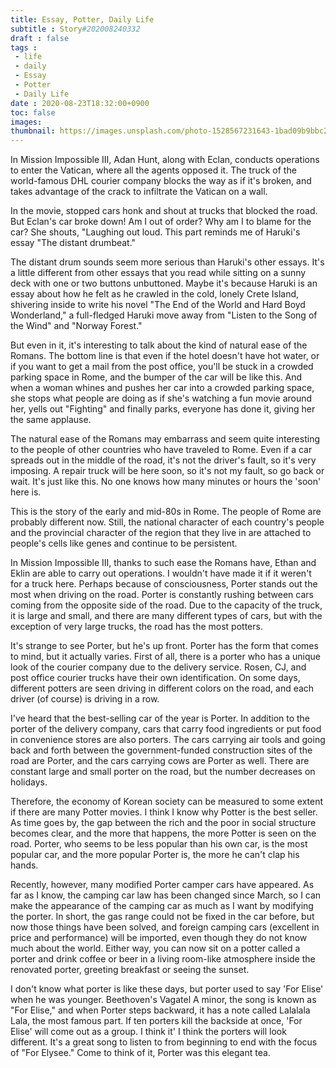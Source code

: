 ```yaml
---
title: Essay, Potter, Daily Life
subtitle : Story#202008240332
draft : false
tags :
 - life
 - daily
 - Essay
 - Potter
 - Daily Life
date : 2020-08-23T18:32:00+0900
toc: false
images: 
thumbnail: https://images.unsplash.com/photo-1528567231643-1bad09b9bbc2?ixlib=rb-1.2.1&q=80&fm=jpg&crop=entropy&cs=tinysrgb&w=1080&fit=max&ixid=eyJhcHBfaWQiOjE1NTU0OX0
---
```


In Mission Impossible III, Adan Hunt, along with Eclan, conducts operations to enter the Vatican, where all the agents opposed it. The truck of the world-famous DHL courier company blocks the way as if it's broken, and takes advantage of the crack to infiltrate the Vatican on a wall.  

In the movie, stopped cars honk and shout at trucks that blocked the road. But Eclan's car broke down! Am I out of order? Why am I to blame for the car? She shouts, "Laughing out loud. This part reminds me of Haruki's essay "The distant drumbeat."  

The distant drum sounds seem more serious than Haruki's other essays. It's a little different from other essays that you read while sitting on a sunny deck with one or two buttons unbuttoned. Maybe it's because Haruki is an essay about how he felt as he crawled in the cold, lonely Crete Island, shivering inside to write his novel "The End of the World and Hard Boyd Wonderland," a full-fledged Haruki move away from "Listen to the Song of the Wind" and "Norway Forest."  

But even in it, it's interesting to talk about the kind of natural ease of the Romans. The bottom line is that even if the hotel doesn't have hot water, or if you want to get a mail from the post office, you'll be stuck in a crowded parking space in Rome, and the bumper of the car will be like this. And when a woman whines and pushes her car into a crowded parking space, she stops what people are doing as if she's watching a fun movie around her, yells out "Fighting" and finally parks, everyone has done it, giving her the same applause.  

The natural ease of the Romans may embarrass and seem quite interesting to the people of other countries who have traveled to Rome. Even if a car spreads out in the middle of the road, it's not the driver's fault, so it's very imposing. A repair truck will be here soon, so it's not my fault, so go back or wait. It's just like this. No one knows how many minutes or hours the 'soon' here is.  

This is the story of the early and mid-80s in Rome. The people of Rome are probably different now. Still, the national character of each country's people and the provincial character of the region that they live in are attached to people's cells like genes and continue to be persistent.  

In Mission Impossible III, thanks to such ease the Romans have, Ethan and Eklin are able to carry out operations. I wouldn't have made it if it weren't for a truck here. Perhaps because of consciousness, Porter stands out the most when driving on the road. Porter is constantly rushing between cars coming from the opposite side of the road. Due to the capacity of the truck, it is large and small, and there are many different types of cars, but with the exception of very large trucks, the road has the most potters.  

It's strange to see Porter, but he's up front. Porter has the form that comes to mind, but it actually varies. First of all, there is a porter who has a unique look of the courier company due to the delivery service. Rosen, CJ, and post office courier trucks have their own identification. On some days, different potters are seen driving in different colors on the road, and each driver (of course) is driving in a row.  

I've heard that the best-selling car of the year is Porter. In addition to the porter of the delivery company, cars that carry food ingredients or put food in convenience stores are also porters. The cars carrying air tools and going back and forth between the government-funded construction sites of the road are Porter, and the cars carrying cows are Porter as well. There are constant large and small porter on the road, but the number decreases on holidays.  

Therefore, the economy of Korean society can be measured to some extent if there are many Potter movies. I think I know why Potter is the best seller. As time goes by, the gap between the rich and the poor in social structure becomes clear, and the more that happens, the more Potter is seen on the road. Porter, who seems to be less popular than his own car, is the most popular car, and the more popular Porter is, the more he can't clap his hands.  

Recently, however, many modified Porter camper cars have appeared. As far as I know, the camping car law has been changed since March, so I can make the appearance of the camping car as much as I want by modifying the porter. In short, the gas range could not be fixed in the car before, but now those things have been solved, and foreign camping cars (excellent in price and performance) will be imported, even though they do not know much about the world. Either way, you can now sit on a potter called a porter and drink coffee or beer in a living room-like atmosphere inside the renovated porter, greeting breakfast or seeing the sunset.  

I don't know what porter is like these days, but porter used to say 'For Elise' when he was younger. Beethoven's Vagatel A minor, the song is known as "For Elise," and when Porter steps backward, it has a note called Lalalala Lala, the most famous part. If ten porters kill the backside at once, 'For Elise' will come out as a group. I think it' I think the porters will look different. It's a great song to listen to from beginning to end with the focus of "For Elysee." Come to think of it, Porter was this elegant tea.  

